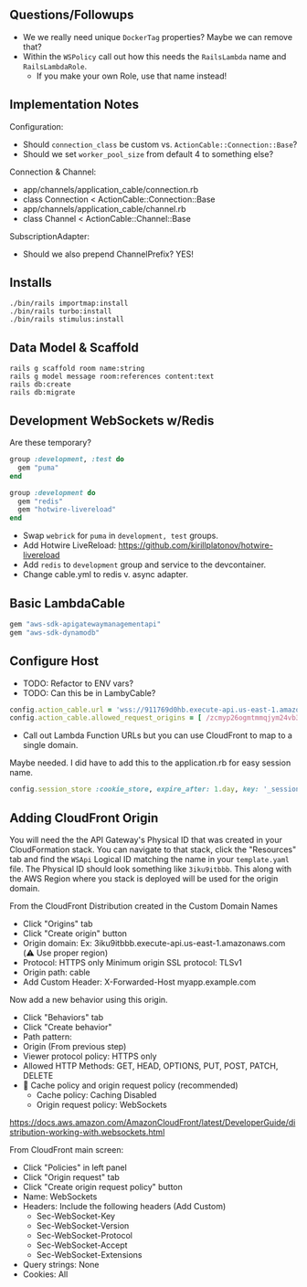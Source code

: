 ## Questions/Followups

- We we really need unique `DockerTag` properties? Maybe we can remove that?
- Within the `WSPolicy` call out how this needs the `RailsLambda` name and `RailsLambdaRole`.
  - If you make your own Role, use that name instead!

## Implementation Notes

Configuration:
- Should `connection_class` be custom vs. `ActionCable::Connection::Base`?
- Should we set `worker_pool_size` from default 4 to something else?

Connection & Channel:
- app/channels/application_cable/connection.rb
- class Connection < ActionCable::Connection::Base
- app/channels/application_cable/channel.rb
- class Channel < ActionCable::Channel::Base

SubscriptionAdapter:
- Should we also prepend ChannelPrefix? YES!

## Installs

```shell
./bin/rails importmap:install
./bin/rails turbo:install
./bin/rails stimulus:install
```

## Data Model & Scaffold

```shell
rails g scaffold room name:string
rails g model message room:references content:text
rails db:create
rails db:migrate
```

## Development WebSockets w/Redis

Are these temporary?

```ruby
group :development, :test do
  gem "puma"
end

group :development do
  gem "redis"
  gem "hotwire-livereload"
end
```

* Swap `webrick` for `puma` in `development, test` groups.
* Add Hotwire LiveReload: https://github.com/kirillplatonov/hotwire-livereload
* Add `redis` to `development` group and service to the devcontainer.
* Change cable.yml to redis v. async adapter.

## Basic LambdaCable

```ruby
gem "aws-sdk-apigatewaymanagementapi"
gem "aws-sdk-dynamodb"
```

## Configure Host

* TODO: Refactor to ENV vars?
* TODO: Can this be in LambyCable?

```ruby
config.action_cable.url = 'wss://911769d0hb.execute-api.us-east-1.amazonaws.com/cable'
config.action_cable.allowed_request_origins = [ /zcmyp26ogmtmmqjym24vb35pju0rmysm.lambda-url.us-east-1.on.aws/ ]
```

* Call out Lambda Function URLs but you can use CloudFront to map to a single domain.

Maybe needed. I did have to add this to the application.rb for easy session name.

```ruby
config.session_store :cookie_store, expire_after: 1.day, key: '_session'
```

## Adding CloudFront Origin

You will need the the API Gateway's Physical ID that was created in your CloudFormation stack. You can navigate to that stack, click the "Resources" tab and find the `WSApi` Logical ID matching the name in your `template.yaml` file. The Physical ID should look something like `3iku9itbbb`. This along with the AWS Region where you stack is deployed will be used for the origin domain.

From the CloudFront Distribution created in the Custom Domain Names

- Click "Origins" tab
- Click "Create origin" button
- Origin domain: Ex: 3iku9itbbb.execute-api.us-east-1.amazonaws.com (⚠️ Use proper region)
- Protocol: HTTPS only
  Minimum origin SSL protocol: TLSv1
- Origin path: cable
- Add Custom Header: X-Forwarded-Host myapp.example.com

Now add a new behavior using this origin.

- Click "Behaviors" tab
- Click "Create behavior" 
- Path pattern: 
- Origin (From previous step)
- Viewer protocol policy: HTTPS only
- Allowed HTTP Methods: GET, HEAD, OPTIONS, PUT, POST, PATCH, DELETE
- 🔘 Cache policy and origin request policy (recommended)
  - Cache policy: Caching Disabled
  - Origin request policy: WebSockets

https://docs.aws.amazon.com/AmazonCloudFront/latest/DeveloperGuide/distribution-working-with.websockets.html

From CloudFront main screen:

- Click "Policies" in left panel
- Click "Origin request" tab
- Click "Create origin request policy" button
- Name: WebSockets
- Headers: Include the following headers (Add Custom)
  - Sec-WebSocket-Key
  - Sec-WebSocket-Version
  - Sec-WebSocket-Protocol
  - Sec-WebSocket-Accept
  - Sec-WebSocket-Extensions
- Query strings: None
- Cookies: All
